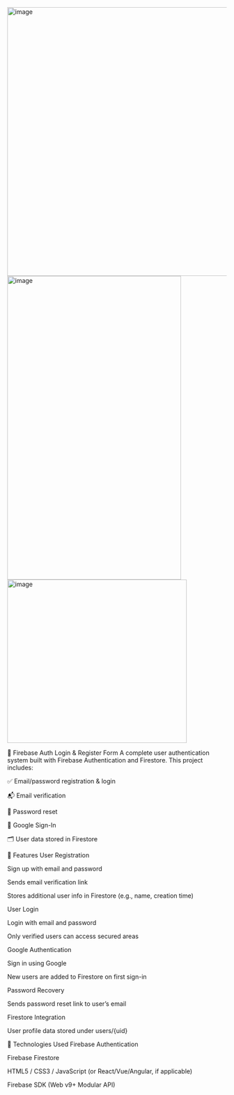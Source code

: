 <img width="549" height="617" alt="image" src="https://github.com/user-attachments/assets/91272420-1936-4bec-95a8-57e0c4d8bfe2" />

<img width="399" height="697" alt="image" src="https://github.com/user-attachments/assets/1be5deda-e60f-4e91-b274-c3f9aaafac0a" />
<img width="412" height="375" alt="image" src="https://github.com/user-attachments/assets/e6a212e0-116f-4f4a-8376-5f36e3fa9542" />


🔐 Firebase Auth Login & Register Form
A complete user authentication system built with Firebase Authentication and Firestore. This project includes:

✅ Email/password registration & login

📬 Email verification

🔑 Password reset

🔐 Google Sign-In

🗂 User data stored in Firestore

🚀 Features
User Registration

Sign up with email and password

Sends email verification link

Stores additional user info in Firestore (e.g., name, creation time)

User Login

Login with email and password

Only verified users can access secured areas

Google Authentication

Sign in using Google

New users are added to Firestore on first sign-in

Password Recovery

Sends password reset link to user’s email

Firestore Integration

User profile data stored under users/{uid}

🧰 Technologies Used
Firebase Authentication

Firebase Firestore

HTML5 / CSS3 / JavaScript (or React/Vue/Angular, if applicable)

Firebase SDK (Web v9+ Modular API)


